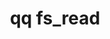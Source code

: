---
category: fs
command: fs_read
optional_options:
- alternate: []
  help: File path
  name: --path
  required: false
- alternate: []
  help: File ID
  name: --id
  required: false
- alternate: []
  help: Stream ID
  name: --stream-id
  required: false
- alternate: []
  help: Stream name
  name: --stream-name
  required: false
- alternate: []
  help: Snapshot ID to read from
  name: --snapshot
  required: false
- alternate: []
  help: Offset at which to read data. If not specified, read from the beginning of
    the file.
  name: --offset
  required: false
- alternate: []
  help: Amount of data to read. If not specified, read the entire file.
  name: --length
  required: false
- alternate: []
  help: File to receive data
  name: --file
  required: false
- alternate: []
  help: Overwrite an existing file
  name: --force
  required: false
- alternate: []
  help: Output data to standard out
  name: --stdout
  required: false
permalink: /qq-cli-command-guide/fs/fs_read.html
positional_options: []
sidebar: qq_cli_command_reference_sidebar
summary: This section explains how to use the <code>qq fs_read</code> command.
synopsis: Read an object
title: qq fs_read
usage: qq fs_read [-h] (--path PATH | --id ID) [--stream-id STREAM_ID | --stream-name
  STREAM_NAME] [--snapshot SNAPSHOT] [--offset OFFSET] [--length LENGTH] [--file FILE]
  [--force] [--stdout]
zendesk_source: qq CLI Command Guide

---